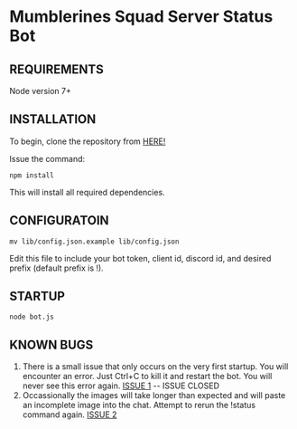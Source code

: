 # Mumblerines Squad Server Status Bot

## REQUIREMENTS
Node version 7+

## INSTALLATION
To begin, clone the repository from [HERE!](https://github.com/Odinthewanderer/status-bot.git)

Issue the command:

`npm install`

This will install all required dependencies.

## CONFIGURATOIN
`mv lib/config.json.example lib/config.json`

Edit this file to include your bot token, client id, discord id, and desired prefix (default prefix is !).

## STARTUP

`node bot.js`

## KNOWN BUGS

1. There is a small issue that only occurs on the very first startup. You will encounter an error. Just Ctrl+C to kill it and restart the bot. You will never see this error again. [ISSUE 1](https://github.com/Odinthewanderer/status-bot/issues/1) -- ISSUE CLOSED
2. Occassionally the images will take longer than expected and will paste an incomplete image into the chat. Attempt to rerun the !status command again. [ISSUE 2](https://github.com/Odinthewanderer/status-bot/issues/2)
